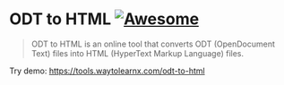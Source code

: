 # ODT to HTML [![Awesome](https://cdn.rawgit.com/sindresorhus/awesome/d7305f38d29fed78fa85652e3a63e154dd8e8829/media/badge.svg)](https://github.com/sindresorhus/awesome)

>ODT to HTML is an online tool that converts ODT (OpenDocument Text) files into HTML (HyperText Markup Language) files.

Try demo: https://tools.waytolearnx.com/odt-to-html
